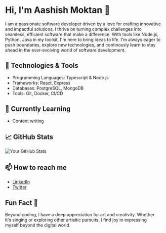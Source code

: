 # Hi, I'm Aashish Moktan 👋

I am a passionate software developer driven by a love for crafting innovative and impactful solutions. I thrive on turning complex challenges into seamless, efficient software that make a difference. With tools like Node.js, Python, Java in my toolkit, I'm here to bring ideas to life. I'm always eager to push boundaries, explore new technologies, and continously learn to stay ahead in the ever-evolving world of software development.

## 🔧 Technologies & Tools

- Programming Languages: Typescript & Node.js
- Frameworks: React, Express
- Databases: PostgreSQL, MongoDB
- Tools: Git, Docker, CI/CD

## 🌱 Currently Learning

- Content writing

## 📈 GitHub Stats

![Your GitHub Stats](https://github-readme-stats.vercel.app/api?username=yourusername&show_icons=true&theme=radical)

## 📫 How to reach me

- [LinkedIn](https://www.linkedin.com/in/aashish-moktan-b65784171/)
- [Twitter](https://x.com/AashishMoktan9)
<!-- - [Portfolio](https://aashishmoktan.com.np) -->

<!--
## 🚀 Projects
- [Project 1](https://github.com/yourusername/project1): Brief description
- [Project 2](https://github.com/yourusername/project2): Brief description
-->

## Fun Fact 🎉

Beyond coding, I have a deep appreciation for art and creativity. Whether it's singing or exploring other artisitic pursuits, I find joy in expressing myself beyond the digital world.
